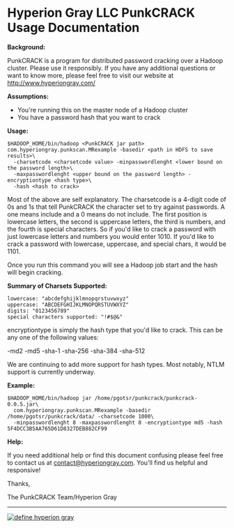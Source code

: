 # Hyperion Gray LLC PunkCRACK Usage Documentation

**Background:**

PunkCRACK is a program for distributed password cracking over a Hadoop cluster. Please use it responsibly. If you have
any additional questions or want to know more, please feel free to visit our website at http://www.hyperiongray.com/

**Assumptions:**

- You're running this on the master node of a Hadoop cluster
- You have a password hash that you want to crack
    
**Usage:** 

    $HADOOP_HOME/bin/hadoop <PunkCRACK jar path> com.hyperiongray.punkscan.MRexample -basedir <path in HDFS to save results>\
      -charsetcode <charsetcode value> -minpasswordlenght <lower bound on the password length>\
      -maxpasswordlenght <upper bound on the password length> -encryptiontype <hash type>\
      -hash <hash to crack>
 
Most of the above are self explanatory. The charsetcode is a 4-digit code of 0s and 1s that tell PunkCRACK the character set to try against
passwords. A one means include and a 0 means do not include. The first position is lowercase letters, the second is uppercase letters, 
the third is numbers, and the fourth is special characters. So if you'd like to crack a password with just lowercase letters and numbers 
you would enter 1010. If you'd like to crack a password with lowercase, uppercase, and special chars, it would be 1101.

Once you run this command you will see a Hadoop job start and the hash will begin cracking.

**Summary of Charsets Supported:**

    lowercase: "abcdefghijklmnopqrstuvwxyz"
    uppercase: "ABCDEFGHIJKLMNOPQRSTUVWXYZ"
    digits: "0123456789"
    special characters supported: "!#$@&"

encryptiontype is simply the hash type that you'd like to crack. This can be any one of the following values:

-md2
-md5
-sha-1
-sha-256
-sha-384
-sha-512

We are continuing to add more support for hash types. Most notably, NTLM support is currently underway.

**Example:**

    $HADOOP_HOME/bin/hadoop jar /home/pgotsr/punkcrack/punkcrack-0.0.5.jar\
      com.hyperiongray.punkscan.MRexample -basedir /home/pgotsr/punkcrack/data/ -charsetcode 1000\
      -minpasswordlenght 8 -maxpasswordlenght 8 -encryptiontype md5 -hash 5F4DCC3B5AA765D61D8327DEB882CF99

**Help:**

If you need additional help or find this document confusing please feel free to contact us at contact@hyperiongray.com. You'll find us
helpful and responsive!

Thanks,

The PunkCRACK Team/Hyperion Gray

---

[![define hyperion gray](https://hyperiongray.s3.amazonaws.com/define-hg.svg)](https://www.hyperiongray.com/?pk_campaign=github&pk_kwd=punkcrack "Hyperion Gray")
